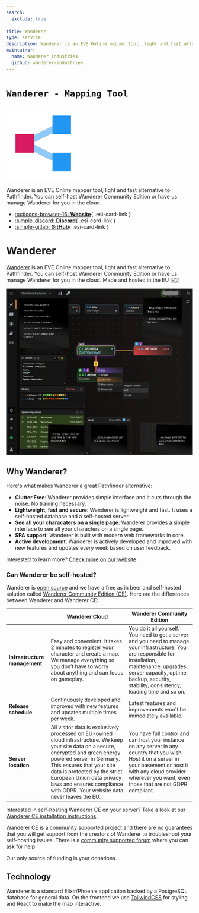 ```yaml
---
search:
  exclude: true

title: Wanderer
type: service 
description: Wanderer is an EVE Online mapper tool, light and fast alternative to Pathfinder. You can self-host Wanderer Community Edition or have us manage Wanderer for you in the cloud.
maintainer:
  name: Wanderer Industries 
  github: wanderer-industries
---
```


# `Wanderer - Mapping Tool`
![](logo.png)

Wanderer is an EVE Online mapper tool, light and fast alternative to Pathfinder. You can self-host Wanderer Community Edition or have us manage Wanderer for you in the cloud.

<div class="grid cards" markdown>

- [:octicons-browser-16: __Website__](https://wanderer.ltd/){ .esi-card-link }
- [:simple-discord: __Discord__](https://discord.gg/t4f4hJD4){ .esi-card-link }
- [:simple-gitlab: __GitHub__](https://github.com/wanderer-industries){ .esi-card-link }

</div>


# Wanderer

[Wanderer](https://wanderer.ltd/) is an EVE Online mapper tool, light and fast alternative to Pathfinder. You can self-host Wanderer Community Edition or have us manage Wanderer for you in the cloud. Made and hosted in the EU 🇪🇺

![Wanderer](info.jpg)

## Why Wanderer?

Here's what makes Wanderer a great Pathfinder alternative:

- **Clutter Free**: Wanderer provides simple interface and it cuts through the noise. No training necessary.
- **Lightweight, fast and secure**: Wanderer is lightweight and fast. It uses a self-hosted database and a self-hosted server.
- **See all your characaters on a single page**: Wanderer provides a simple interface to see all your characters on a single page.
- **SPA support**: Wanderer is built with modern web frameworks in core.
- **Active development**: Wanderer is actively developed and improved with new features and updates every week based on user feedback.

Interested to learn more? [Check more on our website](https://wanderer.ltd/news).

### Can Wanderer be self-hosted?

Wanderer is [open source](https://wanderer.ltd/open-source-website-analytics) and we have a free as in beer and self-hosted solution called [Wanderer Community Edition (CE)](https://wanderer.ltd/news/self-hosted). Here are the differences between Wanderer and Wanderer CE:

|  | Wanderer Cloud  | Wanderer Community Edition |
| ------------- | ------------- | ------------- |
| **Infrastructure management** | Easy and convenient. It takes 2 minutes to register your character and create a map. We manage everything so you don’t have to worry about anything and can focus on gameplay. | You do it all yourself. You need to get a server and you need to manage your infrastructure. You are responsible for installation, maintenance, upgrades, server capacity, uptime, backup, security, stability, consistency, loading time and so on.|
| **Release schedule** | Continuously developed and improved with new features and updates multiple times per week. | Latest features and improvements won't be immediately available.|
| **Server location** | All visitor data is exclusively processed on EU-owned cloud infrastructure. We keep your site data on a secure, encrypted and green energy powered server in Germany. This ensures that your site data is protected by the strict European Union data privacy laws and ensures compliance with GDPR. Your website data never leaves the EU. | You have full control and can host your instance on any server in any country that you wish. Host it on a server in your basement or host it with any cloud provider wherever you want, even those that are not GDPR compliant.|

Interested in self-hosting Wanderer CE on your server? Take a look at our [Wanderer CE installation instructions](https://github.com/wanderer-industries/community-edition/).

Wanderer CE is a community supported project and there are no guarantees that you will get support from the creators of Wanderer to troubleshoot your self-hosting issues. There is a [community supported forum](https://github.com/orgs/wanderer-industries/discussions/4) where you can ask for help.

Our only source of funding is your donations.

## Technology

Wanderer is a standard Elixir/Phoenix application backed by a PostgreSQL database for general data. On the frontend we use [TailwindCSS](https://tailwindcss.com/) for styling and React to make the map interactive.
